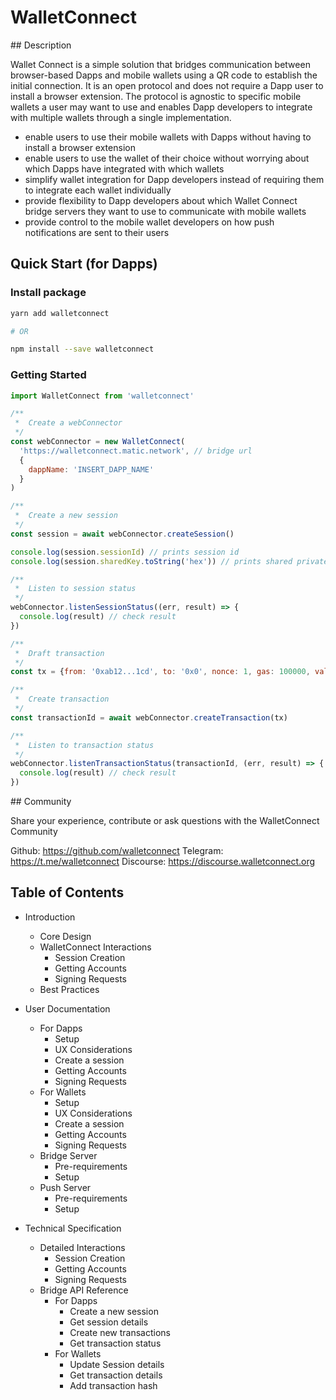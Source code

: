 # WalletConnect

## Description

Wallet Connect is a simple solution that bridges communication between browser-based Dapps and mobile wallets using a QR code to establish the initial connection. It is an open protocol and does not require a Dapp user to install a browser extension. The protocol is agnostic to specific mobile wallets a user may want to use and enables Dapp developers to integrate with multiple wallets through a single implementation.

* enable users to use their mobile wallets with Dapps without having to install a browser extension
* enable users to use the wallet of their choice without worrying about which Dapps have integrated with which wallets
* simplify wallet integration for Dapp developers instead of requiring them to integrate each wallet individually
* provide flexibility to Dapp developers about which Wallet Connect bridge servers they want to use to communicate with mobile wallets
* provide control to the mobile wallet developers on how push notifications are sent to their users

## Quick Start (for Dapps)

### Install package

```bash
yarn add walletconnect

# OR

npm install --save walletconnect
```

### Getting Started

```js
import WalletConnect from 'walletconnect'

/**
 *  Create a webConnector
 */
const webConnector = new WalletConnect(
  'https://walletconnect.matic.network', // bridge url
  {
    dappName: 'INSERT_DAPP_NAME'
  }
)

/**
 *  Create a new session
 */
const session = await webConnector.createSession()

console.log(session.sessionId) // prints session id
console.log(session.sharedKey.toString('hex')) // prints shared private key

/**
 *  Listen to session status
 */
webConnector.listenSessionStatus((err, result) => {
  console.log(result) // check result
})

/**
 *  Draft transaction
 */
const tx = {from: '0xab12...1cd', to: '0x0', nonce: 1, gas: 100000, value: 0, data: '0x0'}

/**
 *  Create transaction
 */
const transactionId = await webConnector.createTransaction(tx)

/**
 *  Listen to transaction status
 */
webConnector.listenTransactionStatus(transactionId, (err, result) => {
  console.log(result) // check result
})
```

## Community

Share your experience, contribute or ask questions with the WalletConnect Community

Github: https://github.com/walletconnect
Telegram: https://t.me/walletconnect
Discourse: https://discourse.walletconnect.org

## Table of Contents

* Introduction

  * Core Design
  * WalletConnect Interactions
    * Session Creation
    * Getting Accounts
    * Signing Requests
  * Best Practices

* User Documentation

  * For Dapps
    * Setup
    * UX Considerations
    * Create a session
    * Getting Accounts
    * Signing Requests
  * For Wallets
    * Setup
    * UX Considerations
    * Create a session
    * Getting Accounts
    * Signing Requests
  * Bridge Server
    * Pre-requirements
    * Setup
  * Push Server
    * Pre-requirements
    * Setup

* Technical Specification
  * Detailed Interactions
    * Session Creation
    * Getting Accounts
    * Signing Requests
  * Bridge API Reference
    * For Dapps
      * Create a new session
      * Get session details
      * Create new transactions
      * Get transaction status
    * For Wallets
      * Update Session details
      * Get transaction details
      * Add transaction hash
